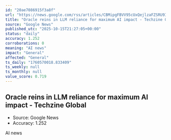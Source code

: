 ```yaml
---
id: "20ae7086915f3a8f"
url: "https://news.google.com/rss/articles/CBMipgFBVV95cUxQejlzaFZSRU9INWlqT1BmNTJkU3FjT1dzUnFUb1poRXI4YWhpYmRha0FqSVlLOFBKM3JHSUxDaWdWXy1LWWoycHhxM1lUaXBOdjYtSWV4bm96VVBaVXhZdmZfNTZreVBRamthVFhINVktQTdvWDI1aVBkVmxnaU1KQ1VpeElHTzhuWXA3bVhOXzdvclIzYzdLRHZmbW5lNnJFWnpQOVRB?oc=5"
title: "Oracle reins in LLM reliance for maximum AI impact - Techzine Global"
source: "Google News"
published_utc: "2025-10-15T21:27:05+00:00"
status: "daily"
accuracy: 1.252
corroborations: 0
meaning: "AI news"
impact: "General"
affected: "General"
ts_daily: "1760570018.833409"
ts_weekly: null
ts_monthly: null
value_score: 0.719
---
```

## Oracle reins in LLM reliance for maximum AI impact - Techzine Global

- Source: Google News
- Accuracy: 1.252

AI news
